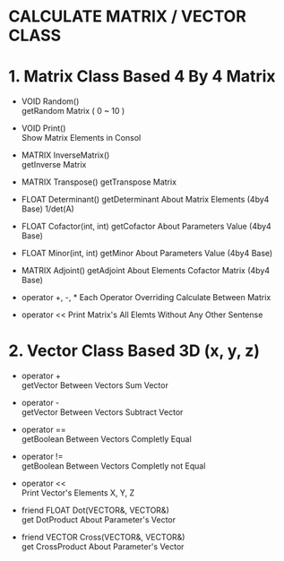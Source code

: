 # CALCULATE MATRIX / VECTOR CLASS

# 1. Matrix Class           Based 4 By 4 Matrix

 - VOID Random()              
 getRandom Matrix ( 0 ~ 10 )
 
 - VOID Print()               
 Show Matrix Elements in Consol
 
 - MATRIX InverseMatrix()     
 getInverse Matrix
 
 - MATRIX Transpose()
 getTranspose Matrix
 
 - FLOAT Determinant()
 getDeterminant About Matrix Elements (4by4 Base) 1/det(A)
 
 - FLOAT Cofactor(int, int)
 getCofactor About Parameters Value (4by4 Base)
 
 - FLOAT Minor(int, int)
 getMinor About Parameters Value (4by4 Base)
 
 - MATRIX Adjoint()
 getAdjoint About Elements Cofactor Matrix (4by4 Base)
 
 - operator +, -, *
 Each Operator Overriding Calculate Between Matrix
 
 - operator <<
 Print Matrix's All Elemts Without Any Other Sentense
 
 
 
 # 2. Vector Class          Based 3D (x, y, z)
 
  - operator +        
  getVector Between Vectors Sum Vector
  
  - operator -        
  getVector Between Vectors Subtract Vector
  
  - operator ==       
  getBoolean Between Vectors Completly Equal
  
  - operator !=       
  getBoolean Between Vectors Completly not Equal
  
  - operator <<       
  Print Vector's Elements X, Y, Z
  
  - friend FLOAT Dot(VECTOR&, VECTOR&)       
  get DotProduct About Parameter's Vector
  
  - friend VECTOR Cross(VECTOR&, VECTOR&)     
  get CrossProduct About Parameter's Vector
